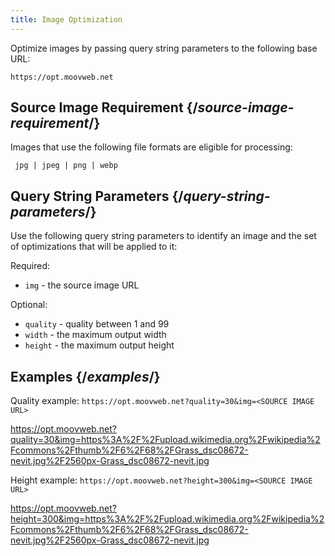 ```yaml
---
title: Image Optimization
---
```


Optimize images by passing query string parameters to the following base URL:

```
https://opt.moovweb.net
```

## Source Image Requirement {/*source-image-requirement*/}

Images that use the following file formats are eligible for processing:

` jpg | jpeg | png | webp`

## Query String Parameters {/*query-string-parameters*/}
Use the following query string parameters to identify an image and the set of optimizations that will be applied to it:

Required:

- `img` - the source image URL

Optional:

- `quality` - quality between 1 and 99
- `width` - the maximum output width
- `height` - the maximum output height

## Examples {/*examples*/}

Quality example: `https://opt.moovweb.net?quality=30&img=<SOURCE IMAGE URL>`

https://opt.moovweb.net?quality=30&img=https%3A%2F%2Fupload.wikimedia.org%2Fwikipedia%2Fcommons%2Fthumb%2F6%2F68%2FGrass_dsc08672-nevit.jpg%2F2560px-Grass_dsc08672-nevit.jpg

Height example: `https://opt.moovweb.net?height=300&img=<SOURCE IMAGE URL>`

https://opt.moovweb.net?height=300&img=https%3A%2F%2Fupload.wikimedia.org%2Fwikipedia%2Fcommons%2Fthumb%2F6%2F68%2FGrass_dsc08672-nevit.jpg%2F2560px-Grass_dsc08672-nevit.jpg

